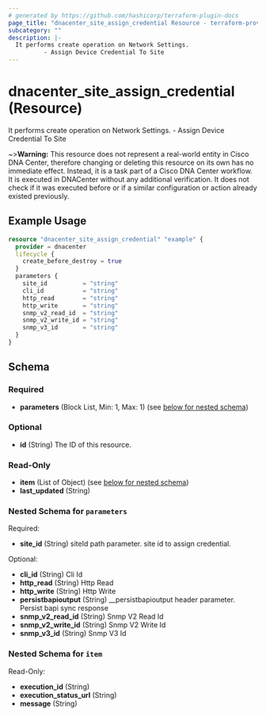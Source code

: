 ```yaml
---
# generated by https://github.com/hashicorp/terraform-plugin-docs
page_title: "dnacenter_site_assign_credential Resource - terraform-provider-dnacenter"
subcategory: ""
description: |-
  It performs create operation on Network Settings.
          - Assign Device Credential To Site
---
```


# dnacenter_site_assign_credential (Resource)

It performs create operation on Network Settings.
		- Assign Device Credential To Site


~>**Warning:**
This resource does not represent a real-world entity in Cisco DNA Center, therefore changing or deleting this resource on its own has no immediate effect.
Instead, it is a task part of a Cisco DNA Center workflow. It is executed in DNACenter without any additional verification. It does not check if it was executed before or if a similar configuration or action already existed previously.


## Example Usage

```terraform
resource "dnacenter_site_assign_credential" "example" {
  provider = dnacenter
  lifecycle {
    create_before_destroy = true
  }
  parameters {
    site_id          = "string"
    cli_id           = "string"
    http_read        = "string"
    http_write       = "string"
    snmp_v2_read_id  = "string"
    snmp_v2_write_id = "string"
    snmp_v3_id       = "string"
  }
}
```

<!-- schema generated by tfplugindocs -->
## Schema

### Required

- **parameters** (Block List, Min: 1, Max: 1) (see [below for nested schema](#nestedblock--parameters))

### Optional

- **id** (String) The ID of this resource.

### Read-Only

- **item** (List of Object) (see [below for nested schema](#nestedatt--item))
- **last_updated** (String)

<a id="nestedblock--parameters"></a>
### Nested Schema for `parameters`

Required:

- **site_id** (String) siteId path parameter. site id to assign credential.

Optional:

- **cli_id** (String) Cli Id
- **http_read** (String) Http Read
- **http_write** (String) Http Write
- **persistbapioutput** (String) __persistbapioutput header parameter. Persist bapi sync response
- **snmp_v2_read_id** (String) Snmp V2 Read Id
- **snmp_v2_write_id** (String) Snmp V2 Write Id
- **snmp_v3_id** (String) Snmp V3 Id


<a id="nestedatt--item"></a>
### Nested Schema for `item`

Read-Only:

- **execution_id** (String)
- **execution_status_url** (String)
- **message** (String)


